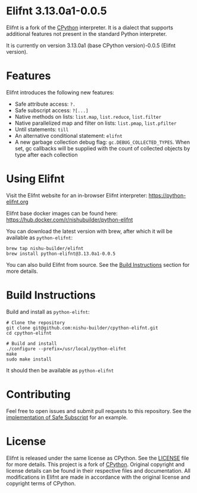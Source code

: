 Elifnt 3.13.0a1-0.0.5
=====================================

Elifnt is a fork of the [CPython](https://github.com/python/cpython) interpreter. It is a dialect that supports additional features not present in the standard Python interpreter.

It is currently on version 3.13.0a1 (base CPython version)-0.0.5 (Elifnt version).


# Features

Elifnt introduces the following new features:
- Safe attribute access: `?.`
- Safe subscript access: `?[...]`
- Native methods on lists: `list.map`, `list.reduce`, `list.filter`
- Native parallelized map and filter on lists: `list.pmap`, `list.pfilter`
- Until statements: `till`
- An alternative conditional statement: `elifnt`
- A new garbage collection debug flag: `gc.DEBUG_COLLECTED_TYPES`. When set, gc callbacks will be supplied with the count of collected objects by type after each collection


# Using Elifnt

Visit the Elifnt website for an in-browser Elifnt interpreter: https://python-elifnt.org

Elifnt base docker images can be found here: https://hub.docker.com/r/nishubuilder/python-elifnt

You can download the latest version with brew, after which it will be available as `python-elifnt`:
```
brew tap nishu-builder/elifnt
brew install python-elifnt@3.13.0a1-0.0.5
```

You can also build Elifnt from source. See the [Build Instructions](#build-instructions) section for more details.


# Build Instructions
Build and install as `python-elifnt`:
```
# Clone the repository
git clone git@github.com:nishu-builder/cpython-elifnt.git
cd cpython-elifnt

# Build and install
./configure --prefix=/usr/local/python-elifnt
make
sudo make install
```

It should then be available as `python-elifnt`


# Contributing

Feel free to open issues and submit pull requests to this repository. See the [implementation of Safe Subscript](https://github.com/nishu-builder/cpython-elifnt/pull/3) for an example.


# License
Elifnt is released under the same license as CPython. See the [LICENSE](LICENSE) file for more details. This project is a fork of [CPython](https://github.com/python/cpython). Original copyright and license details can be found in their respective files and documentation. All modifications in Elifnt are made in accordance with the original license and copyright terms of CPython.
